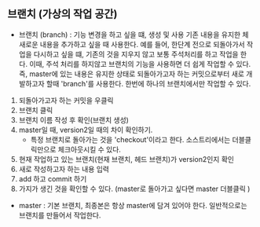 ## 브랜치 (가상의 작업 공간)

- 브랜치 (branch) : 기능 변경을 하고 싶을 떄, 생성 및 사용
  기존 내용을 유지한 체 새로운 내용을 추가하고 싶을 때 사용한다.
  예를 들어,
  한단계 전으로 되돌아가서 작업을 다시하고 싶을 떄,
  기존의 것을 지우지 않고 보통 주석처리를 하고 작업을 한다.
  이때, 주석 처리를 하지않고 브랜치의 기능을 사용하면 더 쉽게 작업할 수 있다.
  즉, master에 있는 내용은 유지한 상태로 되돌아가고자 하는 커밋으로부터 새로 개발하고자 할때 'branch'를 사용한다.
  한번에 하나의 브랜치에서만 작업할 수 있다.

1. 되돌아가고자 하는 커밋을 우클릭
2. 브랜치 클릭
3. 브랜치 이름 작성 후 확인(브랜치 생성)
4. master일 때, version2일 때의 차이 확인하기.
   - 특정 브랜치로 돌아가는 것을 'checkout'이라고 한다.
     소스트리에서는 더블클릭만으로 체크아웃시킬 수 있다.
5. 현재 작업하고 있는 브랜치(현재 브랜치, 헤드 브랜치)가 version2인지 확인
6. 새로 작성하고자 하는 내용 입력
7. add 하고 commit 하기
8. 가지가 생긴 것을 확인할 수 있다. (master로 돌아가고 싶다면 master 더블클릭 )

- master : 기본 브랜치, 최종본은 항상 master에 담겨 있어야 한다.
  일반적으로는 브랜치를 만들어서 작업한다.
